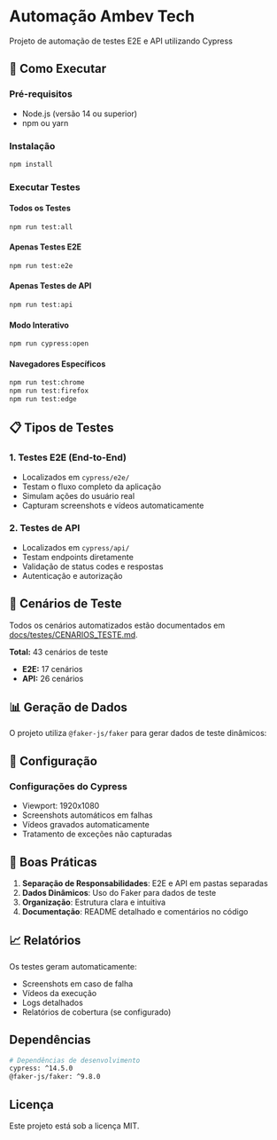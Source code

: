 # Automação Ambev Tech

Projeto de automação de testes E2E e API utilizando Cypress

## 🚀 Como Executar

### Pré-requisitos
- Node.js (versão 14 ou superior)
- npm ou yarn

### Instalação
```bash
npm install
```

### Executar Testes

#### Todos os Testes
```bash
npm run test:all
```

#### Apenas Testes E2E
```bash
npm run test:e2e
```

#### Apenas Testes de API
```bash
npm run test:api
```

#### Modo Interativo
```bash
npm run cypress:open
```

#### Navegadores Específicos
```bash
npm run test:chrome
npm run test:firefox
npm run test:edge
```

## 📋 Tipos de Testes

### 1. Testes E2E (End-to-End)
- Localizados em `cypress/e2e/`
- Testam o fluxo completo da aplicação
- Simulam ações do usuário real
- Capturam screenshots e vídeos automaticamente

### 2. Testes de API
- Localizados em `cypress/api/`
- Testam endpoints diretamente
- Validação de status codes e respostas
- Autenticação e autorização

## 📝 Cenários de Teste

Todos os cenários automatizados estão documentados em [docs/testes/CENARIOS_TESTE.md](docs/testes/CENARIOS_TESTE.md).

**Total:** 43 cenários de teste
- **E2E:** 17 cenários
- **API:** 26 cenários

## 📊 Geração de Dados

O projeto utiliza `@faker-js/faker` para gerar dados de teste dinâmicos:

## 🔧 Configuração

### Configurações do Cypress
- Viewport: 1920x1080
- Screenshots automáticos em falhas
- Vídeos gravados automaticamente
- Tratamento de exceções não capturadas

## 🎯 Boas Práticas

1. **Separação de Responsabilidades**: E2E e API em pastas separadas
3. **Dados Dinâmicos**: Uso do Faker para dados de teste
5. **Organização**: Estrutura clara e intuitiva
6. **Documentação**: README detalhado e comentários no código

## 📈 Relatórios

Os testes geram automaticamente:
- Screenshots em caso de falha
- Vídeos da execução
- Logs detalhados
- Relatórios de cobertura (se configurado)

## Dependências

```bash
# Dependências de desenvolvimento
cypress: ^14.5.0
@faker-js/faker: ^9.8.0
```

## Licença

Este projeto está sob a licença MIT. 